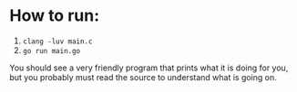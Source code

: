 # How to run:

1. `clang -luv main.c`
2. `go run main.go`

You should see a very friendly program that prints what it is doing for you, but you probably must read the source to understand what is going on.
